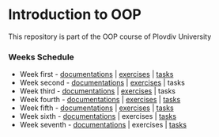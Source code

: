# Introduction to OOP
This repository is part of the OOP course of Plovdiv University

### Weeks Schedule
* Week first - [documentations](https://github.com/pkyurkchiev/oop/tree/master/documentations/doc_1.md) | [exercises](https://github.com/pkyurkchiev/oop/tree/master/exercises/Exercise_0) | [tasks](https://github.com/pkyurkchiev/oop/tree/master/tasks/tasks_1.md)
* Week second - [documentations](https://github.com/pkyurkchiev/oop/tree/master/documentations/doc_2.md) | [exercises](https://github.com/pkyurkchiev/oop/tree/master/exercises/Exercise_1) | tasks
* Week third - [documentations](https://github.com/pkyurkchiev/oop/tree/master/documentations/doc_3.md) | [exercises](https://github.com/pkyurkchiev/oop/tree/master/exercises/Exercise_2) | tasks
* Week fourth - [documentations](https://github.com/pkyurkchiev/oop/tree/master/documentations/doc_4.md) | [exercises](https://github.com/pkyurkchiev/oop/tree/master/exercises/Exercise_3) | [tasks](https://github.com/pkyurkchiev/oop/tree/master/tasks/tasks_4.md)
* Week fifth - [documentations](https://github.com/pkyurkchiev/oop/tree/master/documentations/doc_5.md) | [exercises](https://github.com/pkyurkchiev/oop/tree/master/exercises/Exercise_4) | [tasks](https://github.com/pkyurkchiev/oop/tree/master/tasks/tasks_5.md)
* Week sixth - [documentations](https://github.com/pkyurkchiev/oop/tree/master/documentations/doc_6.md) | exercises | [tasks](https://github.com/pkyurkchiev/oop/tree/master/tasks/tasks_6.md)
* Week seventh - [documentations](https://github.com/pkyurkchiev/oop/tree/master/documentations/doc_7.md) | exercises | [tasks](https://github.com/pkyurkchiev/oop/tree/master/tasks/tasks_7.md)